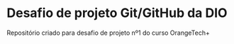 # Desafio de projeto Git/GitHub da DIO

Repositório criado para desafio de projeto nº1 do curso OrangeTech+
